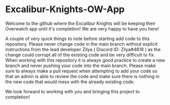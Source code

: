 # Excalibur-Knights-OW-App

Welcome to the github where the Excalibur Knights will be keeping their Overwatch app until it's completion!
We are very happy to have you here!

A couple of very quick things to note before starting add code to this repository. Please never change code in the main
branch without explicit instructions from the lead developer Zilya ( Discord ID: Zilya#4818 ) as the change could corrupt
all of the existing code and be very difficult to fix. When working with this repository it is always good practice to
create a new branch and never pushing your code into the main branch. Please make sure to always make a pull request when
attempting to add your code so that an admin is able to review the code and make sure there is nothing in the new code
that would mess with the already existing code.

We look forward to working with you and bringing this project to completion!
